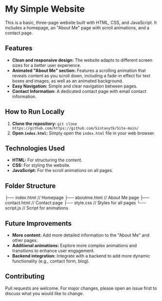 # My Simple Website

This is a basic, three-page website built with HTML, CSS, and JavaScript. It includes a homepage, an "About Me" page with scroll animations, and a contact page.

## Features

* **Clean and responsive design:** The website adapts to different screen sizes for a better user experience.
* **Animated "About Me" section:** Features a scrolling animation that reveals content as you scroll down, including a fade-in effect for text boxes and images, as well as an animated background.
* **Easy Navigation:** Simple and clear navigation between pages.
* **Contact Information:**  A dedicated contact page with email contact information.

## How to Run Locally

1. **Clone the repository:** `git clone https://github.com/https://github.com/Sintaxytb/Site-main/` 
2. **Open `index.html`:**  Simply open the `index.html` file in your web browser.

## Technologies Used

* **HTML:**  For structuring the content.
* **CSS:** For styling the website.
* **JavaScript:** For the scroll animations on all pages.

## Folder Structure

├── index.html // Homepage
├── aboutme.html // About Me page
├── contact.html // Contact page
├── style.css // Styles for all pages
└── script.js // Script for animations

## Future Improvements

* **More content:** Add more detailed information to the "About Me" and other pages.
* **Additional animations:** Explore more complex animations and transitions to enhance user engagement.
* **Backend integration:** Integrate with a backend to add more dynamic functionality (e.g., contact form, blog).


## Contributing
Pull requests are welcome. For major changes, please open an issue first to discuss what you would like to change.
